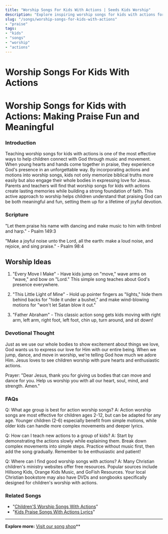 ```yaml
---
title: "Worship Songs For Kids With Actions | Seeds Kids Worship"
description: "Explore inspiring worship songs for kids with actions for children's worship and faith development. Biblical music resources for families and ministry."
slug: "/songs/worship-songs-for-kids-with-actions"
- "praise"
tags:
- "kids"
- "songs"
- "worship"
- "actions"
---
```


# Worship Songs For Kids With Actions

# Worship Songs for Kids with Actions: Making Praise Fun and Meaningful

### Introduction
Teaching worship songs for kids with actions is one of the most effective ways to help children connect with God through music and movement. When young hearts and hands come together in praise, they experience God's presence in an unforgettable way. By incorporating actions and motions into worship songs, kids not only memorize biblical truths more easily but also engage their whole bodies in expressing love for Jesus. Parents and teachers will find that worship songs for kids with actions create lasting memories while building a strong foundation of faith. This active approach to worship helps children understand that praising God can be both meaningful and fun, setting them up for a lifetime of joyful devotion.

### Scripture
"Let them praise his name with dancing and make music to him with timbrel and harp." - Psalm 149:3

"Make a joyful noise unto the Lord, all the earth: make a loud noise, and rejoice, and sing praise." - Psalm 98:4

## Worship Ideas
1. "Every Move I Make" - Have kids jump on "move," wave arms on "wave," and bow on "Lord." This simple song teaches about God's presence everywhere.

2. "This Little Light of Mine" - Hold up pointer fingers as "lights," hide them behind backs for "hide it under a bushel," and make wind-blowing motions for "won't let Satan blow it out."

3. "Father Abraham" - This classic action song gets kids moving with right arm, left arm, right foot, left foot, chin up, turn around, and sit down!

### Devotional Thought
Just as we use our whole bodies to show excitement about things we love, God wants us to express our love for Him with our entire being. When we jump, dance, and move in worship, we're telling God how much we adore Him. Jesus loves to see children worship with pure hearts and enthusiastic actions.

Prayer: "Dear Jesus, thank you for giving us bodies that can move and dance for you. Help us worship you with all our heart, soul, mind, and strength. Amen."

### FAQs

Q: What age group is best for action worship songs?
A: Action worship songs are most effective for children ages 2-12, but can be adapted for any age. Younger children (2-6) especially benefit from simple motions, while older kids can handle more complex movements and deeper lyrics.

Q: How can I teach new actions to a group of kids?
A: Start by demonstrating the actions slowly while explaining them. Break down complex movements into simple steps. Practice without music first, then add the song gradually. Remember to be enthusiastic and patient!

Q: Where can I find good worship songs with actions?
A: Many Christian children's ministry websites offer free resources. Popular sources include Hillsong Kids, Orange Kids Music, and GoFish Resources. Your local Christian bookstore may also have DVDs and songbooks specifically designed for children's worship with actions.

### Related Songs

- "[Children'S Worship Songs With Actions](/songs/children-s-worship-songs-with-actions/)"
- "[Kids Praise Songs With Actions Lyrics](/songs/kids-praise-songs-with-actions-lyrics/)"

---

**Explore more:** [Visit our song shop](https://seedskidsworship.com/shop)**

<!-- Schema Markup -->
<script type="application/ld+json">
{
  "@context": "https://schema.org",
  "@type": "MusicRecording",
  "name": "Worship Songs For Kids With Actions",
  "byArtist": {
    "@type": "MusicGroup",
    "name": "Seeds Kids Worship"
  },
  "isFamilyFriendly": true,
  "url": "https://seedskidsworship.com/songs/worship-songs-for-kids-with-actions/"
}
</script>